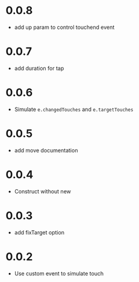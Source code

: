 # 0.0.8
* add up param to control touchend event

# 0.0.7
* add duration for tap

# 0.0.6
* Simulate `e.changedTouches` and `e.targetTouches`

# 0.0.5
* add move documentation

# 0.0.4
* Construct without new

# 0.0.3
* add fixTarget option

# 0.0.2
* Use custom event to simulate touch
